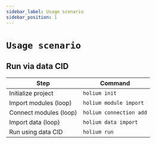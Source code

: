 ```yaml
---
sidebar_label: Usage scenario
sidebar_position: 1
---
```


# `Usage scenario`

## Run via data CID

| Step                          | Command | 
| ----------------------------- | -------- | 
| Initialize project   | `holium init`       | 
| Import modules (loop) | `holium module import`       | 
| Connect modules (loop) | `holium connection add`       | 
| Import data (loop) | `holium data import`       | 
| Run using data CID | `holium run`       |

